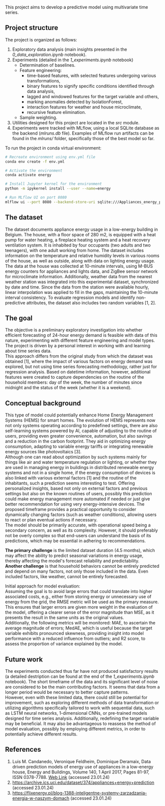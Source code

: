 This project aims to develop a predictive model using multivariate time series.

## Project structure
The project is organized as follows:

1. Exploratory data analysis (main insights presented in the *0_data_exploration.ipynb* notebook).
2. Experiments (detailed in the *1_experiments.ipynb* notebook)
    * Determination of baselines.
    * Feature engineering:
        - time-based features, with selected features undergoing various transformations,
        - binary features to signify specific conditions identified through data analysis,
        - lagged and windowed features for the target variable and others,
        - marking anomalies detected by IsolationForest,
        - interaction features for weather and house microclimate,
        - recursive feature elimination.
   * Sample weighting.
3. Utilities designed for this project are located in the *src* module.
4. Experiments were tracked with MLflow, using a local SQLite database as the backend (*mlruns.db* file). Examples of MLflow run artifacts can be found in the *mlruns/* folder, specifically those of the best model so far.

To run the project in conda virtual environment:
```bash
# Recreate environment using env.yml file
conda env create -f env.yml

# Activate the environment
conda activate energy

# Install Jupyter kernel for the environment
python -m ipykernel install --user --name=energy

# Run MLflow UI on port 8080
mlflow ui --port 8080 --backend-store-uri sqlite:///Appliances_energy_prediction/mlruns.db
```

## The dataset
The dataset documents appliance energy usage in a low-energy building in Belgium. The house, with a floor space of 280 m2, is equipped with a heat pump for water heating, a fireplace heating system and a heat recovery ventilation system. It is inhabited by four occupants (two adults and two teenagers), with one adult working from home. The dataset includes information on the temperature and relative humidity levels in various rooms of the house, as well as outside, along with data on lighting energy usage. The data at the house was collected at 10-minute intervals, using M-BUS energy counters for appliances and lights data, and ZigBee sensor network for microclimate information. Additionally, weather data from the nearest weather station was integrated into this experimental dataset, synchronized by date and time. Since the data from the station were available hourly, linear interpolation was applied to fill in the gaps, maintaining the 10-minute interval consistency. To evaluate regression models and identify non-predictive attributes, the dataset also includes two random variables [1, 2].

## The goal
The objective is a preliminary exploratory investigation into whether efficient forecasting of 24-hour energy demand is feasible with data of this nature, experimenting with different feature engineering and model types. The project is driven by a personal interest in working with and learning about time series data.\
This approach differs from the original study from which the dataset was obtained [1], where the impact of various factors on energy demand was explored, but not using time series forecasting methodology, rather just for regression analysis. Based on datetime information, however, additional features were created to capture dependencies on the routine of the household members: day of the week, the number of minutes since midnight and the status of the week (whether it is a weekend).

## Conceptual background
This type of model could potentially enhance Home Energy Management Systems (HEMS) for smart homes. The evolution of HEMS represents now not only systems operating according to predefined settings, there are also self-learning systems powered by AI, capable of adjusting to the routine of users, providing even greater convenience, automation, but also savings and a reduction in the carbon footprint. They aid in optimizing energy consumption, adapting to variable energy tariffs or integrating renewable energy sources like photovoltaics [3].\
Although one can read about optimization by such systems mainly for things like air and water temperature regulation or lighting, or whether they are used in managing energy in buildings in distributed renewable energy systems and not in a single home, if the energy consumption of devices is also linked with various external factors [1] and the routine of the inhabitants, such a prediction seems interesting to test. Offering personalized insights, based not only on external factors and previous settings but also on the known routines of users, possibly this prediction could make energy management more automated if needed or just give better recommendation for using very energy-intensive devices. The proposed timeframe provides a practical opportunity to consider dynamically changing factors (such as weather conditions), allowing users to react or plan eventual actions if necessary.\
The model should be primarily accurate, with operational speed being a secondary concern, as well as its complexity. However, it should preferably not be overly complex so that end-users can understand the basis of its predictions, which may be essential in adhering to recommendations.

**The primary challenge** is the limited dataset duration (4.5 months), which may affect the ability to predict seasonal variations in energy usage, thereby affecting the model's forecast reliability and predictability.\
**Another challenge** is that household behaviors cannot be entirely predicted and depend on many factors, not only those included in the data. Even included factors, like weather, cannot be entirely forecasted.

Initial approach for model evaluation:\
Assuming the goal is to avoid large errors that could translate into higher associated costs, e.g., either from storing energy or unnecessary use of energy from the grid, the RMSE metric will be used as the primary measure. This ensures that larger errors are given more weight in the evaluation of the model, offering a clearer sense of the error magnitude than MSE, as it presents the result in the same units as the original values.\
Additionally, the following metrics will be monitored: MAE, to ascertain the average magnitude of errors; MedAE, which is useful because the target variable exhibits pronounced skewness, providing insight into model performance with a reduced influence from outliers; and R2 score, to assess the proportion of variance explained by the model.

## Future work
The experiments conducted thus far have not produced satisfactory results (a detailed destription can be found at the end of the *1_experiments.ipynb* notebook). The short timeframe of the data and its significant level of noise are considered to be the main contributing factors. It seems that data from a longer period would be necessary to better capture patterns.\
However, even with these limited data, there could still be potential for improvement, such as exploring different methods of data transformation or utilizing algorithms specifically tailored to work with sequential data, such as LSTM neural networks, 1-dimensional CNNs, or pre-trained models designed for time series analysis. Additionally, redefining the target variable may be beneficial. It may also be advantageous to reassess the method of model evaluation, possibly by employing different metrics, in order to potentially achieve different results.

## References
1. Luis M. Candanedo, Veronique Feldheim, Dominique Deramaix, Data driven prediction models of energy use of appliances in a low-energy house, Energy and Buildings, Volume 140, 1 April 2017, Pages 81-97, ISSN 0378-7788. [Web Link](https://www.sciencedirect.com/science/article/abs/pii/S0378778816308970?via%3Dihub) (accessed 23.01.24)
2. https://archive.ics.uci.edu/dataset/374/appliances+energy+prediction (accessed 23.01.24)
3. https://flixenergy.pl/blog-1388-inteligentne-systemy-zarzadzania-energia-w-naszym-domach (accessed 23.01.24)